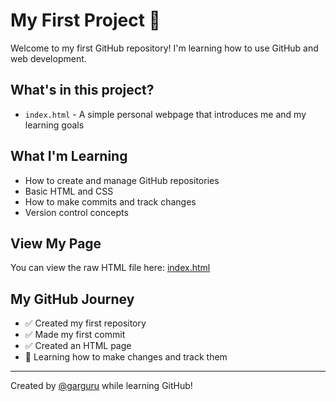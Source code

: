 # My First Project 🎉

Welcome to my first GitHub repository! I'm learning how to use GitHub and web development.

## What's in this project?

- `index.html` - A simple personal webpage that introduces me and my learning goals

## What I'm Learning

- How to create and manage GitHub repositories
- Basic HTML and CSS
- How to make commits and track changes
- Version control concepts

## View My Page

You can view the raw HTML file here: [index.html](index.html)

## My GitHub Journey

- ✅ Created my first repository
- ✅ Made my first commit
- ✅ Created an HTML page
- 🔄 Learning how to make changes and track them

---
Created by [@garguru](https://github.com/garguru) while learning GitHub!